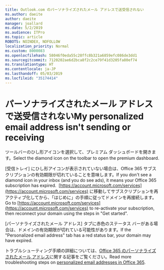 ```yaml
---
title: Outlook.com のパーソナライズされたメール アドレスで送受信されない
ms.author: daeite
author: daeite
manager: joallard
ms.date: 5/2/2019
ms.audience: ITPro
ms.topic: article
ROBOTS: NOINDEX, NOFOLLOW
localization_priority: Normal
ms.custom: 8000083
ms.openlocfilehash: 58046f0eda55c28ffc8b321a6859efc086de3dd1
ms.sourcegitcommit: 7120202ae6d2bca8f2c2ce79f41d3205fa80ef74
ms.translationtype: HT
ms.contentlocale: ja-JP
ms.lasthandoff: 05/03/2019
ms.locfileid: "35174414"
---
```

# <a name="my-personalized-email-address-isnt-sending-or-receiving"></a><span data-ttu-id="d349d-102">パーソナライズされたメール アドレスで送受信されない</span><span class="sxs-lookup"><span data-stu-id="d349d-102">My personalized email address isn't sending or receiving</span></span>

<span data-ttu-id="d349d-103">ツールバーのひし形アイコンを選択して、プレミアム ダッシュボードを開きます。</span><span class="sxs-lookup"><span data-stu-id="d349d-103">Select the diamond icon on the toolbar to open the premium dashboard.</span></span>

<span data-ttu-id="d349d-104">[受信トレイ] にひし形アイコンが表示されていない場合は、Office 365 サブスクリプションの有効期限が切れていることを意味します。</span><span class="sxs-lookup"><span data-stu-id="d349d-104">If you don't see a diamond icon in your inbox (and you do see ads), it means your Office 365 subscription has expired.</span></span> <span data-ttu-id="d349d-105"> [https://account.microsoft.com/services](https://account.microsoft.com/services) に移動してサブスクリプションを再アクティブ化してから、「はじめに」の手順に従ってドメインを再接続します。</span><span class="sxs-lookup"><span data-stu-id="d349d-105">Go to [https://account.microsoft.com/services](https://account.microsoft.com/services) to re-activate your subscription, then reconnect your domain using the steps in "Get started".</span></span>

<span data-ttu-id="d349d-106">[パーソナライズされたメール アドレス] タブに赤色のステータス バーがある場合は、ドメインの有効期限が切れている可能性があります。</span><span class="sxs-lookup"><span data-stu-id="d349d-106">If the "Personalized email address" tab has a red status bar, your domain may have expired.</span></span>

<span data-ttu-id="d349d-107">トラブルシューティング手順の詳細については、[Office 365 のパーソナライズされたメール アドレス](https://support.office.com/article/75416a58-b225-4c02-8c07-8979403b427b)に関する記事をご覧ください。</span><span class="sxs-lookup"><span data-stu-id="d349d-107">Read more troubleshooting steps on [personalized email addresses in Office 365](https://support.office.com/article/75416a58-b225-4c02-8c07-8979403b427b).</span></span>